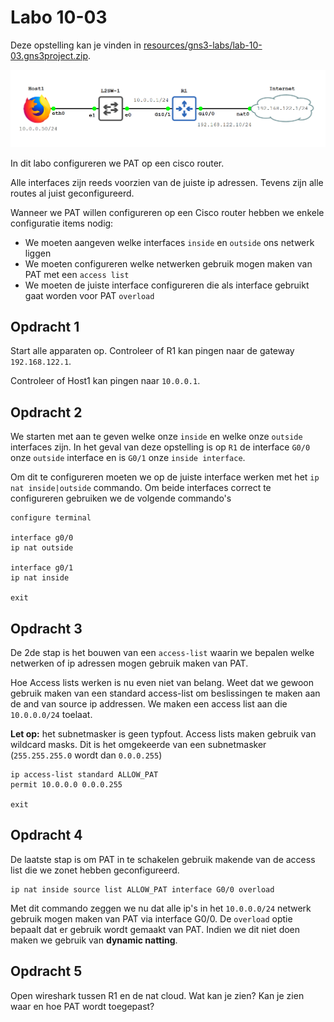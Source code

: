 # Labo 10-03

Deze opstelling kan je vinden in [resources/gns3-labs/lab-10-03.gns3project.zip](../../resources/gns3-labs/lab-10-03.gns3project).

![Labo opstelling](../../resources/images/lab-10-03-01.png)

In dit labo configureren we PAT op een cisco router.

Alle interfaces zijn reeds voorzien van de juiste ip adressen. Tevens zijn alle routes al juist geconfigureerd.

Wanneer we PAT willen configureren op een Cisco router hebben we enkele configuratie items nodig:

- We moeten aangeven welke interfaces `inside` en `outside` ons netwerk liggen
- We moeten configureren welke netwerken gebruik mogen maken van PAT met een `access list`
- We moeten de juiste interface configureren die als interface gebruikt gaat worden voor PAT `overload`

## Opdracht 1

Start alle apparaten op. Controleer of R1 kan pingen naar de gateway `192.168.122.1`.

Controleer of Host1 kan pingen naar `10.0.0.1`.

## Opdracht 2

We starten met aan te geven welke onze `inside` en welke onze `outside` interfaces zijn. In het geval van deze opstelling is op `R1` de interface `G0/0` onze `outside` interface en is `G0/1` onze `inside interface`.

Om dit te configureren moeten we op de juiste interface werken met het `ip nat inside|outside` commando. Om beide interfaces correct te configureren gebruiken we de volgende commando's

```
configure terminal

interface g0/0
ip nat outside

interface g0/1
ip nat inside

exit
```

## Opdracht 3

De 2de stap is het bouwen van een `access-list` waarin we bepalen welke netwerken of ip adressen mogen gebruik maken van PAT.

Hoe Access lists werken is nu even niet van belang. Weet dat we gewoon gebruik maken van een standard access-list om beslissingen te maken aan de and van source ip addressen. We maken een access list aan die `10.0.0.0/24` toelaat.

**Let op:** het subnetmasker is geen typfout. Access lists maken gebruik van wildcard masks. Dit is het omgekeerde van een subnetmasker (`255.255.255.0` wordt dan `0.0.0.255`)

```
ip access-list standard ALLOW_PAT
permit 10.0.0.0 0.0.0.255

exit
```

## Opdracht 4

De laatste stap is om PAT in te schakelen gebruik makende van de access list die we zonet hebben geconfigureerd.

```
ip nat inside source list ALLOW_PAT interface G0/0 overload
```

Met dit commando zeggen we nu dat alle ip's in het `10.0.0.0/24` netwerk gebruik mogen maken van PAT via interface G0/0. De `overload` optie bepaalt dat er gebruik wordt gemaakt van PAT. Indien we dit niet doen maken we gebruik van **dynamic natting**.

## Opdracht 5

Open wireshark tussen R1 en de nat cloud. Wat kan je zien? Kan je zien waar en hoe PAT wordt toegepast?